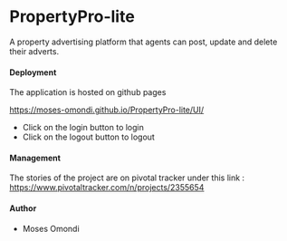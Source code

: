 # PropertyPro-lite
A property advertising platform that agents can post, update and delete their adverts.

#### Deployment

The application is hosted on github pages

<a href="https://moses-omondi.github.io/PropertyPro-lite/UI/">https://moses-omondi.github.io/PropertyPro-lite/UI/</a><br>
<ul>
  <li>Click on the login button to login</li>
  <li>Click on the logout button to logout</li>
</ul>
 
 #### Management
 The stories of the project are on pivotal tracker under this link
 : <a href="https://www.pivotaltracker.com/n/projects/2355654">https://www.pivotaltracker.com/n/projects/2355654</a>
 
 
 #### Author
 <ul>
  <li> Moses Omondi </li>
 </ul>
